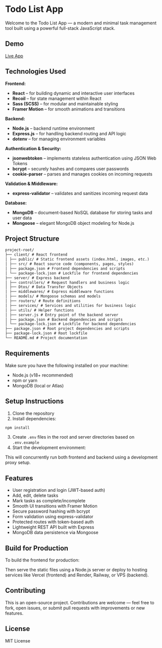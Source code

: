 # Todo List App

Welcome to the Todo List App — a modern and minimal task management tool built using a powerful full-stack JavaScript stack.


## Demo

[Live App](https://todo-list-eys1.vercel.app/)


## Technologies Used

**Frontend:**

- **React** – for building dynamic and interactive user interfaces  
- **Recoil** – for state management within React  
- **Sass (SCSS)** – for modular and maintainable styling  
- **Framer Motion** – for smooth animations and transitions  

**Backend:**

- **Node.js** – backend runtime environment  
- **Express.js** – for handling backend routing and API logic  
- **dotenv** – for managing environment variables  

**Authentication & Security:**

- **jsonwebtoken** – implements stateless authentication using JSON Web Tokens  
- **bcrypt** – securely hashes and compares user passwords  
- **cookie-parser** – parses and manages cookies on incoming requests  

**Validation & Middleware:**

- **express-validator** – validates and sanitizes incoming request data  

**Database:**

- **MongoDB** – document-based NoSQL database for storing tasks and user data  
- **Mongoose** – elegant MongoDB object modeling for Node.js  


## Project Structure

```markdown
project-root/
├── client/ # React frontend
│ ├── public/ # Static frontend assets (index.html, images, etc.)
│ ├── src/ # React source code (components, pages, styles)
│ ├── package.json # Frontend dependencies and scripts
│ └── package-lock.json # Lockfile for frontend dependencies
├── server/ # Express backend
│ ├── controllers/ # Request handlers and business logic
│ ├── Dtos/ # Data Transfer Objects
│ ├── middlewares/ # Express middleware functions
│ ├── models/ # Mongoose schemas and models
│ ├── routers/ # Route definitions
│ ├── services/ # Services and utilities for business logic
│ ├── utils/ # Helper functions
│ ├── server.js # Entry point of the backend server
│ ├── package.json # Backend dependencies and scripts
│ └── package-lock.json # Lockfile for backend dependencies
├── package.json # Root project dependencies and scripts
├── package-lock.json # Root lockfile
└── README.md # Project documentation
```

## Requirements

Make sure you have the following installed on your machine:

- Node.js (v18+ recommended)  
- npm or yarn  
- MongoDB (local or Atlas)


## Setup Instructions

1. Clone the repository  
2. Install dependencies:  

```bash
npm install
```

3. Create `.env` files in the root and server directories based on `.env.example`
4. Start the development environment: 

This will concurrently run both frontend and backend using a development proxy setup.


## Features

- User registration and login (JWT-based auth)  
- Add, edit, delete tasks  
- Mark tasks as complete/incomplete  
- Smooth UI transitions with Framer Motion  
- Secure password hashing with bcrypt  
- Form validation using express-validator  
- Protected routes with token-based auth  
- Lightweight REST API built with Express  
- MongoDB data persistence via Mongoose  


## Build for Production

To build the frontend for production:

Then serve the static files using a Node.js server or deploy to hosting services like Vercel (frontend) and Render, Railway, or VPS (backend).


## Contributing

This is an open-source project. Contributions are welcome — feel free to fork, open issues, or submit pull requests with improvements or new features.


## License

MIT License
